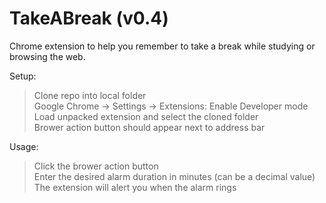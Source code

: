 # TakeABreak (v0.4)
Chrome extension to help you remember to take a break while studying or browsing the web.

Setup:
> Clone repo into local folder  
> Google Chrome -> Settings -> Extensions: Enable Developer mode  
> Load unpacked extension and select the cloned folder  
> Brower action button should appear next to address bar

Usage:  
> Click the brower action button  
> Enter the desired alarm duration in minutes (can be a decimal value)  
> The extension will alert you when the alarm rings
